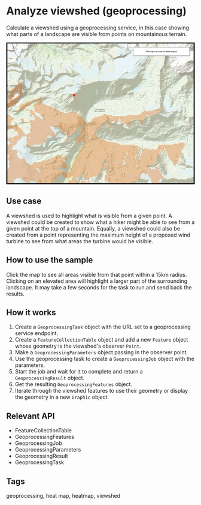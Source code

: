 # Analyze viewshed (geoprocessing)

Calculate a viewshed using a geoprocessing service, in this case showing what parts of a landscape are visible from points on mountainous terrain.

![Image of viewshed geoprocessing](AnalyzeViewshed.jpg)

## Use case

A viewshed is used to highlight what is visible from a given point. A viewshed could be created to show what a hiker might be able to see from a given point at the top of a mountain. Equally, a viewshed could also be created from a point representing the maximum height of a proposed wind turbine to see from what areas the turbine would be visible. 

## How to use the sample

Click the map to see all areas visible from that point within a 15km radius. Clicking on an elevated area will highlight a larger part of the surrounding landscape. It may take a few seconds for the task to run and send back the results.

## How it works

1. Create a `GeoprocessingTask` object with the URL set to a geoprocessing service endpoint.
2. Create a `FeatureCollectionTable` object and add a new `Feature` object whose geometry is the viewshed's observer `Point`.
3. Make a `GeoprocessingParameters` object passing in the observer point.
4. Use the geoprocessing task to create a `GeoprocessingJob` object with the parameters.
5. Start the job and wait for it to complete and return a `GeoprocessingResult` object.
6. Get the resulting `GeoprocessingFeatures` object.
7. Iterate through the viewshed features to use their geometry or display the geometry in a new `Graphic` object.

## Relevant API

* FeatureCollectionTable
* GeoprocessingFeatures
* GeoprocessingJob
* GeoprocessingParameters
* GeoprocessingResult
* GeoprocessingTask

## Tags

geoprocessing, heat map, heatmap, viewshed
